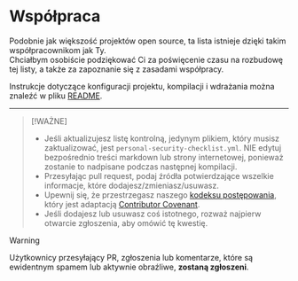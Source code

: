 # Współpraca

Podobnie jak większość projektów open source, ta lista istnieje dzięki takim współpracownikom jak Ty.<br>
Chciałbym osobiście podziękować Ci za poświęcenie czasu na rozbudowę tej listy, a także za zapoznanie się z zasadami współpracy.

Instrukcje dotyczące konfiguracji projektu, kompilacji i wdrażania można znaleźć w pliku [README](./README.md).

---

> [!WAŻNE]
> 
> - Jeśli aktualizujesz listę kontrolną, jedynym plikiem, który musisz zaktualizować, jest `personal-security-checklist.yml`. NIE edytuj bezpośrednio treści markdown lub strony internetowej, ponieważ zostanie to nadpisane podczas następnej kompilacji.
> - Przesyłając pull request, podaj źródła potwierdzające wszelkie informacje, które dodajesz/zmieniasz/usuwasz.
> - Upewnij się, że przestrzegasz naszego [kodeksu postępowania](/.github/CODE_OF_CONDUCT.md), który jest adaptacją [Contributor Covenant](https://www.contributor-covenant.org/).
> - Jeśli dodajesz lub usuwasz coś istotnego, rozważ najpierw otwarcie zgłoszenia, aby omówić tę kwestię.

> [!WARNING]
> Użytkownicy przesyłający PR, zgłoszenia lub komentarze, które są ewidentnym spamem lub aktywnie obraźliwe, **zostaną zgłoszeni**.